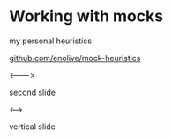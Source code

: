 # Working with mocks

my personal heuristics

[github.com/enolive/mock-heuristics]()

<--->

second slide

<-->

vertical slide
